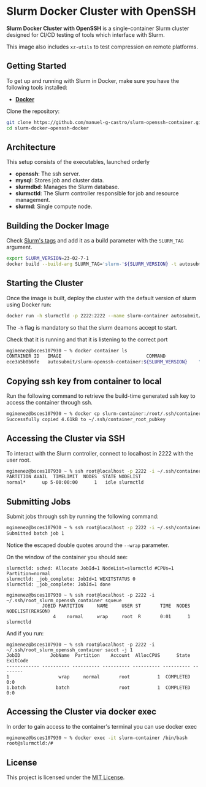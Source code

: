 # Slurm Docker Cluster with OpenSSH

**Slurm Docker Cluster with OpenSSH** is a single-container Slurm cluster designed for 
CI/CD testing of tools which interface with Slurm. 

This image also includes `xz-utils` to test compression on remote platforms. 

## Getting Started

To get up and running with Slurm in Docker, make sure you have the following tools installed:

- **[Docker](https://docs.docker.com/get-docker/)**

Clone the repository:

```bash
git clone https://github.com/manuel-g-castro/slurm-openssh-container.git 
cd slurm-docker-openssh-docker
```

## Architecture 

This setup consists of the executables, launched orderly

- **openssh**: The ssh server.
- **mysql**: Stores job and cluster data.
- **slurmdbd**: Manages the Slurm database.
- **slurmctld**: The Slurm controller responsible for job and resource management.
- **slurmd**: Single compute node.

## Building the Docker Image

Check [Slurm's tags](https://github.com/SchedMD/slurm/tags) and add it as a build
parameter with the `SLURM_TAG` argument.


```bash
export SLURM_VERSION=23-02-7-1
docker build --build-arg SLURM_TAG='slurm-'${SLURM_VERSION} -t autosubmit/slurm-openssh-container:${SLURM_VERSION} .
```

## Starting the Cluster

Once the image is built, deploy the cluster with the default version of slurm
using Docker run:

```bash
docker run -h slurmctld -p 2222:2222 --name slurm-container autosubmit/slurm-openssh-container:${SLURM_VERSION}
```

The `-h` flag is mandatory so that the slurm deamons accept to start.

Check that it is running and that it is listening to the correct port

```bash
mgimenez@bsces107930 ~ % docker container ls
CONTAINER ID   IMAGE                               COMMAND                  CREATED          STATUS          PORTS                                       NAMES
ece3a5b0b6fe   autosubmit/slurm-openssh-container:${SLURM_VERSION}    "/tini -- /usr/local…"   21 minutes ago   Up 21 minutes   0.0.0.0:2222->2222/tcp, :::2222->2222/tcp   slurm-container
```

## Copying ssh key from container to local

Run the following command to retrieve the build-time generated ssh key to access the container through ssh.

```bash
mgimenez@bsces107930 ~ % docker cp slurm-container:/root/.ssh/container_root_pubkey ~/.ssh/container_root_pubkey
Successfully copied 4.61kB to ~/.ssh/container_root_pubkey
```

## Accessing the Cluster via SSH

To interact with the Slurm controller, connect to localhost in 2222 with the user 
root.

```bash
mgimenez@bsces107930 ~ % ssh root@localhost -p 2222 -i ~/.ssh/container_root_pubkey sinfo               
PARTITION AVAIL  TIMELIMIT  NODES  STATE NODELIST
normal*      up 5-00:00:00      1   idle slurmctld
```

## Submitting Jobs

Submit jobs through ssh by running the following command:

```bash
mgimenez@bsces107930 ~ % ssh root@localhost -p 2222 -i ~/.ssh/container_root_pubkey sbatch --wrap=\"sleep 20\"
Submitted batch job 1
```

Notice the escaped double quotes around the `--wrap` parameter.

On the window of the container you should see:

```
slurmctld: sched: Allocate JobId=1 NodeList=slurmctld #CPUs=1 Partition=normal
slurmctld: _job_complete: JobId=1 WEXITSTATUS 0
slurmctld: _job_complete: JobId=1 done
```

```
mgimenez@bsces107930 ~ % ssh root@localhost -p 2222 -i ~/.ssh/root_slurm_openssh_container squeue
             JOBID PARTITION     NAME     USER ST       TIME  NODES NODELIST(REASON)
                 4    normal     wrap     root  R       0:01      1 slurmctld
```

And if you run:

```
mgimenez@bsces107930 ~ % ssh root@localhost -p 2222 -i ~/.ssh/root_slurm_openssh_container sacct -j 1     
JobID           JobName  Partition    Account  AllocCPUS      State ExitCode 
------------ ---------- ---------- ---------- ---------- ---------- -------- 
1                  wrap     normal       root          1  COMPLETED      0:0 
1.batch           batch                  root          1  COMPLETED      0:0
```

## Accessing the Cluster via docker exec

In order to gain access to the container's terminal you can use docker exec

```bash
mgimenez@bsces107930 ~ % docker exec -it slurm-container /bin/bash
root@slurmctld:/#
```

## License

This project is licensed under the [MIT License](LICENSE).
